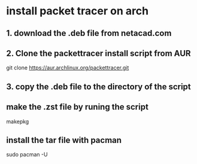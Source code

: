 <h1> install packet tracer on arch </h1>
  
<h2>1. download the .deb file from netacad.com</h2>
<h2>2. Clone the packettracer install script from AUR</h2>

git clone https://aur.archlinux.org/packettracer.git


<h2>3. copy the .deb file to the directory of the script</h2>
<h2>make the .zst file by runing the script</h2>

makepkg

<h2>install the tar file with pacman</h2>
sudo pacman -U <packetTracer-file-name.tar.zst>
